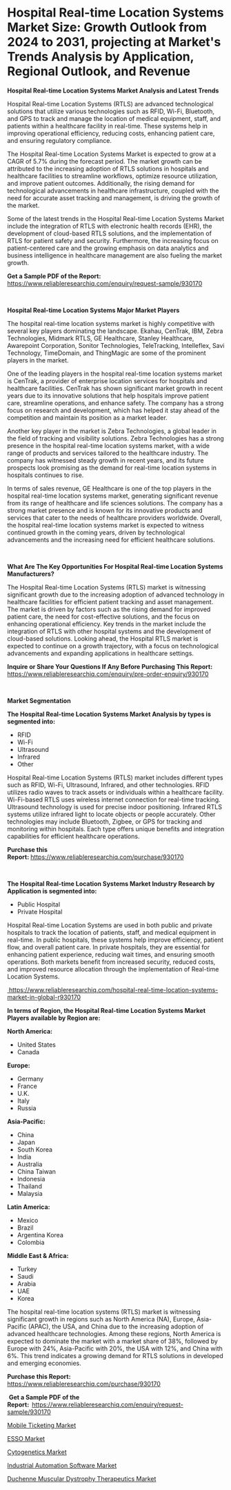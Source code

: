 <p><h1>Hospital Real-time Location Systems Market Size: Growth Outlook from 2024 to 2031, projecting at Market's Trends Analysis by Application, Regional Outlook, and Revenue</h1></p><p><strong>Hospital Real-time Location Systems Market Analysis and Latest Trends</strong></p>
<p><p>Hospital Real-time Location Systems (RTLS) are advanced technological solutions that utilize various technologies such as RFID, Wi-Fi, Bluetooth, and GPS to track and manage the location of medical equipment, staff, and patients within a healthcare facility in real-time. These systems help in improving operational efficiency, reducing costs, enhancing patient care, and ensuring regulatory compliance.</p><p>The Hospital Real-time Location Systems Market is expected to grow at a CAGR of 5.7% during the forecast period. The market growth can be attributed to the increasing adoption of RTLS solutions in hospitals and healthcare facilities to streamline workflows, optimize resource utilization, and improve patient outcomes. Additionally, the rising demand for technological advancements in healthcare infrastructure, coupled with the need for accurate asset tracking and management, is driving the growth of the market.</p><p>Some of the latest trends in the Hospital Real-time Location Systems Market include the integration of RTLS with electronic health records (EHR), the development of cloud-based RTLS solutions, and the implementation of RTLS for patient safety and security. Furthermore, the increasing focus on patient-centered care and the growing emphasis on data analytics and business intelligence in healthcare management are also fueling the market growth.</p></p>
<p><strong>Get a Sample PDF of the Report:&nbsp;</strong> <a href="https://www.reliableresearchiq.com/enquiry/request-sample/930170">https://www.reliableresearchiq.com/enquiry/request-sample/930170</a></p>
<p>&nbsp;</p>
<p><strong>Hospital Real-time Location Systems Major Market Players</strong></p>
<p><p>The hospital real-time location systems market is highly competitive with several key players dominating the landscape. Ekahau, CenTrak, IBM, Zebra Technologies, Midmark RTLS, GE Healthcare, Stanley Healthcare, Awarepoint Corporation, Sonitor Technologies, TeleTracking, Intelleflex, Savi Technology, TimeDomain, and ThingMagic are some of the prominent players in the market.</p><p>One of the leading players in the hospital real-time location systems market is CenTrak, a provider of enterprise location services for hospitals and healthcare facilities. CenTrak has shown significant market growth in recent years due to its innovative solutions that help hospitals improve patient care, streamline operations, and enhance safety. The company has a strong focus on research and development, which has helped it stay ahead of the competition and maintain its position as a market leader.</p><p>Another key player in the market is Zebra Technologies, a global leader in the field of tracking and visibility solutions. Zebra Technologies has a strong presence in the hospital real-time location systems market, with a wide range of products and services tailored to the healthcare industry. The company has witnessed steady growth in recent years, and its future prospects look promising as the demand for real-time location systems in hospitals continues to rise.</p><p>In terms of sales revenue, GE Healthcare is one of the top players in the hospital real-time location systems market, generating significant revenue from its range of healthcare and life sciences solutions. The company has a strong market presence and is known for its innovative products and services that cater to the needs of healthcare providers worldwide. Overall, the hospital real-time location systems market is expected to witness continued growth in the coming years, driven by technological advancements and the increasing need for efficient healthcare solutions.</p></p>
<p>&nbsp;</p>
<p><strong>What Are The Key Opportunities For Hospital Real-time Location Systems Manufacturers?</strong></p>
<p><p>The Hospital Real-time Location Systems (RTLS) market is witnessing significant growth due to the increasing adoption of advanced technology in healthcare facilities for efficient patient tracking and asset management. The market is driven by factors such as the rising demand for improved patient care, the need for cost-effective solutions, and the focus on enhancing operational efficiency. Key trends in the market include the integration of RTLS with other hospital systems and the development of cloud-based solutions. Looking ahead, the Hospital RTLS market is expected to continue on a growth trajectory, with a focus on technological advancements and expanding applications in healthcare settings.</p></p>
<p><strong>Inquire or Share Your Questions If Any Before Purchasing This Report:</strong> <a href="https://www.reliableresearchiq.com/enquiry/pre-order-enquiry/930170">https://www.reliableresearchiq.com/enquiry/pre-order-enquiry/930170</a></p>
<p>&nbsp;</p>
<p><strong>Market Segmentation</strong></p>
<p><strong>The Hospital Real-time Location Systems Market Analysis by types is segmented into:</strong></p>
<p><ul><li>RFID</li><li>Wi-Fi</li><li>Ultrasound</li><li>Infrared</li><li>Other</li></ul></p>
<p><p>Hospital Real-time Location Systems (RTLS) market includes different types such as RFID, Wi-Fi, Ultrasound, Infrared, and other technologies. RFID utilizes radio waves to track assets or individuals within a healthcare facility. Wi-Fi-based RTLS uses wireless internet connection for real-time tracking. Ultrasound technology is used for precise indoor positioning. Infrared RTLS systems utilize infrared light to locate objects or people accurately. Other technologies may include Bluetooth, Zigbee, or GPS for tracking and monitoring within hospitals. Each type offers unique benefits and integration capabilities for efficient healthcare operations.</p></p>
<p><strong>Purchase this Report:&nbsp;</strong><a href="https://www.reliableresearchiq.com/purchase/930170">https://www.reliableresearchiq.com/purchase/930170</a></p>
<p>&nbsp;</p>
<p><strong>The Hospital Real-time Location Systems Market Industry Research by Application is segmented into:</strong></p>
<p><ul><li>Public Hospital</li><li>Private Hospital</li></ul></p>
<p><p>Hospital Real-time Location Systems are used in both public and private hospitals to track the location of patients, staff, and medical equipment in real-time. In public hospitals, these systems help improve efficiency, patient flow, and overall patient care. In private hospitals, they are essential for enhancing patient experience, reducing wait times, and ensuring smooth operations. Both markets benefit from increased security, reduced costs, and improved resource allocation through the implementation of Real-time Location Systems.</p></p>
<p><a href="https://www.reliableresearchiq.com/hospital-real-time-location-systems-market-in-global-r930170">&nbsp;https://www.reliableresearchiq.com/hospital-real-time-location-systems-market-in-global-r930170</a></p>
<p><strong>In terms of Region, the Hospital Real-time Location Systems Market Players available by Region are:</strong></p>
<p>
    <p> <strong> North America: </strong>
        <ul>
            <li>United States</li>
            <li>Canada</li>
        </ul>
        </p> 
    <p> <strong> Europe: </strong>
        <ul>
            <li>Germany</li>
            <li>France</li>
            <li>U.K.</li>
            <li>Italy</li>
            <li>Russia</li>
        </ul>
        </p> 
    <p> <strong> Asia-Pacific: </strong>
        <ul>
            <li>China</li>
            <li>Japan</li>
            <li>South Korea</li>
            <li>India</li>
            <li>Australia</li>
            <li>China Taiwan</li>
            <li>Indonesia</li>
            <li>Thailand</li>
            <li>Malaysia</li>
        </ul>
        </p> 
    <p> <strong> Latin America: </strong>
        <ul>
            <li>Mexico</li>
            <li>Brazil</li>
            <li>Argentina Korea</li>
            <li>Colombia</li>
        </ul>
        </p> 
    <p> <strong> Middle East & Africa: </strong>
        <ul>
            <li>Turkey</li>
            <li>Saudi</li>
            <li>Arabia</li>
            <li>UAE</li>
            <li>Korea</li>
        </ul>
    </p>
    </p>
<p><p>The hospital real-time location systems (RTLS) market is witnessing significant growth in regions such as North America (NA), Europe, Asia-Pacific (APAC), the USA, and China due to the increasing adoption of advanced healthcare technologies. Among these regions, North America is expected to dominate the market with a market share of 38%, followed by Europe with 24%, Asia-Pacific with 20%, the USA with 12%, and China with 6%. This trend indicates a growing demand for RTLS solutions in developed and emerging economies.</p></p>
<p><strong>Purchase this Report: </strong><a href="https://www.reliableresearchiq.com/purchase/930170">https://www.reliableresearchiq.com/purchase/930170</a></p>
<p>&nbsp;<strong>Get a Sample PDF of the Report:&nbsp;&nbsp;</strong><a href="https://www.reliableresearchiq.com/enquiry/request-sample/930170">https://www.reliableresearchiq.com/enquiry/request-sample/930170</a></p>
<p><strong></strong></p>
<p><p><a href="https://medium.com/@caseywiza1946/mobile-ticketing-market-market-segmentation-geographical-regions-and-market-forcast-till-2031-0e312c214a79">Mobile Ticketing Market</a></p><p><a href="https://medium.com/@chloeconn57/esso-market-growth-outlook-from-2024-to-2031-and-it-is-projecting-at-9-7-496f8162dd55">ESSO Market</a></p><p><a href="https://medium.com/@gabrieluffman5656/global-cytogenetics-market-by-product-type-by-application-by-region-and-companies-industry-f03184d5236e">Cytogenetics Market</a></p><p><a href="https://medium.com/@loganunn65756/industrial-automation-software-market-global-market-trends-and-market-forecast-2024-2031-093f2d619b45">Industrial Automation Software Market</a></p><p><a href="https://medium.com/@jayrussel94/global-duchenne-muscular-dystrophy-therapeutics-market-by-product-type-by-application-by-region-a466c821a572">Duchenne Muscular Dystrophy Therapeutics Market</a></p></p>